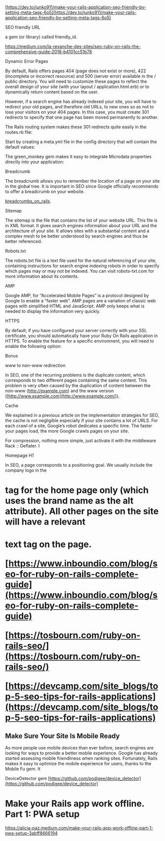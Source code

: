 
[https://dev.to/junko911/make-your-rails-application-seo-friendly-by-setting-meta-tags-6o5](https://dev.to/junko911/make-your-rails-application-seo-friendly-by-setting-meta-tags-6o5)

  

  

SEO friendly URL

a gem (or library) called friendly_id.

  

https://medium.com/la-revanche-des-sites/seo-ruby-on-rails-the-comprehensive-guide-2018-b4101cc51b78

  

Dynamic Error Pages

By default, Rails offers pages 404 (page does not exist or more), 422 (incomplete or incorrect resource) and 500 (server error) available in the / public directory. You will need to customize these pages to reflect the overall design of your site (with your layout / application.html.erb) or to dynamically return content based on the user.

  

However, if a search engine has already indexed your site, you will have to redirect your old pages, and therefore old URLs, to new ones so as not to lose your visitors on your 404 pages. In this case, you must create 301 redirects to specify that one page has been moved permanently to another.

The Rails routing system makes these 301 redirects quite easily in the routes.rb file:

  

  

Start by creating a meta.yml file in the config directory that will contain the default values:

  

The green_monkey gem makes it easy to integrate Microdata properties directly into your application:

  

Breadcrumb

The breadcrumb allows you to remember the location of a page on your site in the global tree. It is important in SEO since Google officially recommends to offer a breadcrumb on your website.

[breadcrumbs_on_rails](https://github.com/weppos/breadcrumbs_on_rails).

  

Sitemap

The sitemap is the file that contains the list of your website URL. This file is in XML format. It gives search engines information about your URL and the architecture of your site. It allows sites with a substantial content and a complex mesh to be better understood by search engines and thus be better referenced.

  

Robots.txt

The robots.txt file is a text file used for the natural referencing of your site, containing instructions for search engine indexing robots in order to specify which pages may or may not be indexed. You can visit robots-txt.com for more information about its contents.

  

AMP

Google AMP, for “Accelerated Mobile Pages” is a protocol designed by Google to enable a “faster web”. AMP pages are a variation of classic web pages with simplified HTML and JavaScript. AMP only keeps what is needed to display the information very quickly.

  

HTTPS

By default, if you have configured your server correctly with your SSL certificate, you should automatically have your Ruby On Rails application in HTTPS. To enable the feature for a specific environment, you will need to enable the following option:

  

  

Bonus

www to non-www redirection

In SEO, one of the recurring problems is the duplicate content, which corresponds to two different pages containing the same content. This problem is very often caused by the duplication of content between the non-www (http://example.com) and the www version ([http://www.example.com](http://www.example.com/)).

  

Cache

We explained in a previous article on the implementation strategies for SEO, the cache is not negligible especially if your site contains a lot of URLS. For each crawl of a site, Google’s robot dedicates a specific time. The faster your pages load, the more Google crawls pages on your site.

  

For compression, nothing more simple, just activate it with the middleware Rack :: Deflater. I

  

Homepage H1

In SEO, a page corresponds to a positioning goal. We usually include the company logo in the <h1> tag for the home page only (which uses the brand name as the alt attribute). All other pages on the site will have a relevant <h1> text tag on the page.

  

[https://www.inboundio.com/blog/seo-for-ruby-on-rails-complete-guide](https://www.inboundio.com/blog/seo-for-ruby-on-rails-complete-guide)

  

[https://tosbourn.com/ruby-on-rails-seo/](https://tosbourn.com/ruby-on-rails-seo/)

  

[https://devcamp.com/site_blogs/top-5-seo-tips-for-rails-applications](https://devcamp.com/site_blogs/top-5-seo-tips-for-rails-applications)

  

## **Make Sure Your Site Is Mobile Ready**

As more people use mobile devices than ever before, search engines are looking for ways to provide a better mobile experience. Google has already started assessing mobile friendliness when ranking sites. Fortunately, Rails makes it easy to optimize the mobile experience for users, thanks to the Mobile Fu gem. It 

  
  

DeviceDetector gem [https://github.com/podigee/device_detector](https://github.com/podigee/device_detector)

  
  

# Make your Rails app work offline. Part 1: PWA setup

  
  

https://alicia-paz.medium.com/make-your-rails-app-work-offline-part-1-pwa-setup-3abff8666194